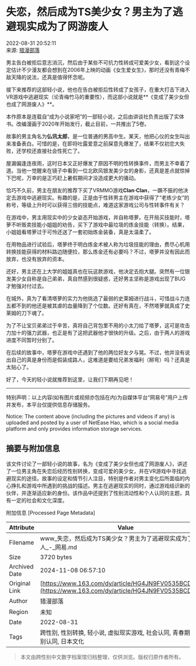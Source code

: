 # 失恋，然后成为TS美少女？男主为了逃避现实成为了网游废人

2022-08-31 20:52:11  
来源: [猎漫部落](https://www.163.com/dy/media/T1580132458867.html)  

男主告白被拒后意志消沉，然后由于某些不可抗力性转成可爱美少女，看到这个设定估计不少漫友都会想到在2006年上映的动画《女生爱女生》，那时还没有青梅不敌天降的说法，还真是值得怀念呢。

接下来推荐的这部轻小说，他也在告白被拒后性转成了女孩子，在重大打击下进入VR游戏中逃避现实（论青梅竹马的重要性），而这部小说就是**《变成了美少女但也成了网游废人》**。

本作原本是连载自“成为小说家吧”的一部轻小说，之后由讲谈社负责出版了实体书。改编漫画于2020年开始发行，截止目前，一共推出了5卷。

故事的男主角名为**仏讯太郎**，是一位普通的男高中生。某天，他把心仪的女生叫出来准备表白。可惜的是，在即将吐露爱意之前屎意先爆发了，结果不仅初恋大失败，还学校还直接社会性死亡了。

屋漏偏逢连夜雨，这时日本又正好爆发了原因不明的性转换事件，而男主不幸着了道。当他一觉醒来在镜子中看到一位北欧风银发美少女的身影，还真是差点就惊掉下巴呢，万幸的是正巧赶上暑假期间才没造成更大的骚动。

恰巧不久前，男主在朋友的推荐下买了VRMMO游戏**Clan·Clan**，一蹶不振的他决定去游戏中逃避现实。有趣的是，正是由于性转男主在游戏中获得了“老练少女”的称号，等级上升时可以获得三倍的技能点，难道这家游戏公司与性转事件有关？

在游戏中，男主用现实中的少女姿态开始游戏，并自称塔萝。在开局买技能时，塔萝不听贩卖技能小姐姐的劝告，买下了游戏中最垃圾的炼金技能（转换）。结果，小姐姐看塔萝过于可怜还送了一套初始炼金装备，真是太温柔了。

在用物品进行试验后，塔萝终于明白炼金术被人称为垃圾技能的理由，费尽心机用转换技能获得的材料路边随便捡，那么炼金还有必要吗？不过，塔萝并没有因此而放弃，也没有放弃的资本。

还好，男主还在上大学的姐姐真也在玩这款游戏，他决定去抱大腿。突然有一位银发美少女自称是自己弟弟，真自然感到很疑惑，还好男主坚称是游戏出现了BUG才勉强对付过去。

在城外，真为了看清塔萝的实力为他挑选了最弱的史莱姆进行战斗，可惜战斗力连五都不到的他还是被其虐的血量降到了个位数。还好有真在，不然塔萝就真成了史莱姆的刀下魂了。

为了不让宝贝弟弟过于辛苦，真将自己背包里不用的小太刀给了塔萝，这可是攻击力加十的强力武器，也正是有了这把武器他才很快的升级。之后，由于两人的游戏进度不同暂时分别了。

在后续的故事中，塔萝在游戏中还遇到了他的两位好友夕与晃。不过，他并没有说出自己的真是身份而是假装成路人，这难道是要给兄弟发福利（掰弯）吗？还真是太贴心了。

好了，今天的轻小说就推荐到这里，让我们下期再见吧！

---

特别声明：以上内容(如有图片或视频亦包括在内)为自媒体平台“网易号”用户上传并发布，本平台仅提供信息存储服务。

Notice: The content above (including the pictures and videos if any) is uploaded and posted by a user of NetEase Hao, which is a social media platform and only provides information storage services.

## 摘要与附加信息

<!-- tcd_abstract -->
该文件讨论了一部轻小说的故事，名为《变成了美少女但也成了网游废人》，讲述了一位男主角在失恋后经历性别转换，变成可爱的美少女，并在VR游戏中寻找逃避现实的途径。故事的设定和情节引人注目，特别是作者对男主变化后所面临的内心挣扎和游戏中所遇到的挑战的描述。男主在逃避现实的同时，通过游戏结识新的伙伴，并逐渐适应新的身份。该作品中还提到了性别流动性和个人认同的主题，具有一定的社会和文化深度。
<!-- tcd_abstract_end -->

附加信息 [Processed Page Metadata]

| Attribute       | Value                                  |
|-----------------|----------------------------------------|
| Filename        | www_失恋，然后成为TS美少女？男主为了逃避现实成为了网游废人_-_网易.md                             |
| Size            | 3720 bytes                           |
| Archived Date   | 2024-11-08 06:57:10                             |
| Original Link   | [https://www.163.com/dy/article/HG4JN9FV0535BCDB.html](https://www.163.com/dy/article/HG4JN9FV0535BCDB.html)                       |
| Author          | 猎漫部落                               |
| Region          | 未知                               |
| Date            | 2022-08-31                                 |
| Tags            | 跨性别, 性别转换, 轻小说, 虚拟现实游戏, 社会认同, 青春期困扰, 性别认同, 日本文化                                 |
>
> 本文由跨性别中文数字档案馆归档整理，仅供浏览。版权归原作者所有。
>